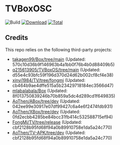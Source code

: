 # TVBoxOSC

![Build](https://shields.io/github/actions/workflow/status/AoThen/TVBoxAPP/test.yml?branch=main&logo=github&label=Build)
[![Download](https://img.shields.io/github/v/release/AoThen/TVBoxAPP?color=orange&logoColor=orange&label=Download&logo=DocuSign)](https://github.com/AoThen/TVBoxAPP/releases/latest) 
[![Total](https://shields.io/github/downloads/AoThen/TVBoxAPP/total?logo=Bookmeter&label=Counts&logoColor=yellow&color=yellow)](https://github.com/AoThen/TVBoxAPP/releases)

## Credits
This repo relies on the following third-party projects:
- [takagen99/Box/tree/main](https://github.com/takagen99/Box/tree/main) (Updated: 570c10d36b9f146963b4a1bb0f76b4b0d88409b5)
- [q215613905/TVBoxOS/tree/main](https://github.com/q215613905/TVBoxOS/tree/main) (Updated: d55e4c93bfc59f196d370d24d62b002cf8cf4e38)
- [xinyi1984/TV/tree/fongmi](https://github.com/xinyi1984/TV/tree/fongmi) (Updated: cb464b9ae4dffe515a5b23429718184ec3566d47)
- [mlabalabala/Box](https://github.com/mlabalabala/Box) (Updated: 8f013750839246b70b859a5dc4d289cd1f649835)
- [AoThen/ABox/tree/dev](https://github.com/AoThen/ABox/tree/dev) (Updated: 042ee99e30917e07df99427c6a4e6f2474fdb931)
- [AoThen/XBox/tree/dev](https://github.com/AoThen/XBox/tree/dev) (Updated: 0fd2ecbb4285be84bcc31fb414c532588715ef94)
- [FongMi/TV/tree/release](https://github.com/FongMi/TV/tree/release) (Updated: cbf2128b95fd68f94a0b89910758e1da5a24c770)
- [AoThen/TV-APK/tree/dev](https://github.com/AoThen/TV-APK/tree/dev) (Updated: cbf2128b95fd68f94a0b89910758e1da5a24c770)

